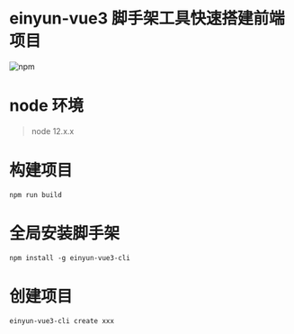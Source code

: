 # einyun-vue3 脚手架工具快速搭建前端项目

![npm](https://img.shields.io/badge/node-12.x.x-green)

# node 环境

> node 12.x.x

# 构建项目

```
npm run build
```

# 全局安装脚手架

```
npm install -g einyun-vue3-cli

```

# 创建项目

```
einyun-vue3-cli create xxx
```
